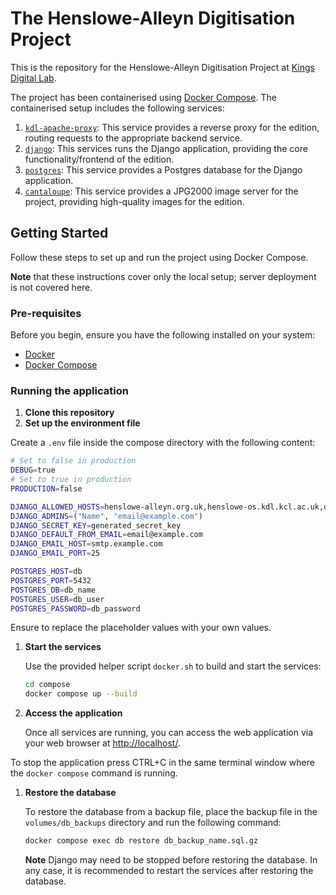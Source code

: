# The Henslowe-Alleyn Digitisation Project

This is the repository for the Henslowe-Alleyn Digitisation Project at
[Kings Digital Lab](https://kdl.kcl.ac.uk).

The project has been containerised using
[Docker Compose](https://docs.docker.com/compose/).
The containerised setup includes the following services:

1. [`kdl-apache-proxy`](https://gitlab.kdl.kcl.ac.uk:5050/docker-images/core/kdl-apache-proxy):
   This service provides a reverse proxy for the edition, routing requests to
   the appropriate backend service.
1. [`django`](https://hub.docker.com/_/python): This services runs the Django
   application, providing the core functionality/frontend of the edition.
1. [`postgres`](https://hub.docker.com/_/postgres): This service provides a
   Postgres database for the Django application.
1. [`cantaloupe`](https://hub.docker.com/r/islandora/cantaloupe): This service
   provides a JPG2000 image server for the project, providing high-quality
   images for the edition.

## Getting Started

Follow these steps to set up and run the project using Docker Compose.

**Note** that these instructions cover only the local setup; server deployment
is not covered here.

### Pre-requisites

Before you begin, ensure you have the following installed on your system:

- [Docker](https://www.docker.com/products/docker-desktop/)
- [Docker Compose](https://docs.docker.com/compose/)

### Running the application

1. **Clone this repository**
1. **Set up the environment file**

Create a `.env` file inside the compose directory with the following content:

```sh
# Set to false in production
DEBUG=true
# Set to true in production
PRODUCTION=false

DJANGO_ALLOWED_HOSTS=henslowe-alleyn.org.uk,henslowe-os.kdl.kcl.ac.uk,django,localhost,127.0.0.1
DJANGO_ADMINS=("Name", "email@example.com")
DJANGO_SECRET_KEY=generated_secret_key
DJANGO_DEFAULT_FROM_EMAIL=email@example.com
DJANGO_EMAIL_HOST=smtp.example.com
DJANGO_EMAIL_PORT=25

POSTGRES_HOST=db
POSTGRES_PORT=5432
POSTGRES_DB=db_name
POSTGRES_USER=db_user
POSTGRES_PASSWORD=db_password
```

Ensure to replace the placeholder values with your own values.

1. **Start the services**

   Use the provided helper script `docker.sh` to build and start the services:

   ```bash
   cd compose
   docker compose up --build
   ```

1. **Access the application**

   Once all services are running, you can access the web application via your
   web browser at [http://localhost/](http://localhost/).

To stop the application press CTRL+C in the same terminal window where the
`docker compose` command is running.

1. **Restore the database**

   To restore the database from a backup file, place the backup file in the
   `volumes/db_backups` directory and run the following command:

   ```bash
   docker compose exec db restore db_backup_name.sql.gz
   ```

   **Note** Django may need to be stopped before restoring the database. In any
   case, it is recommended to restart the services after restoring the database.

